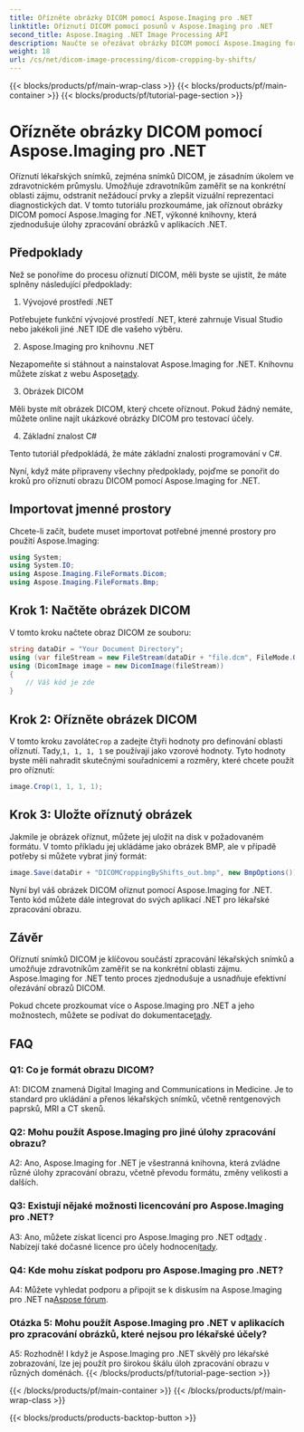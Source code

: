```yaml
---
title: Ořízněte obrázky DICOM pomocí Aspose.Imaging pro .NET
linktitle: Oříznutí DICOM pomocí posunů v Aspose.Imaging pro .NET
second_title: Aspose.Imaging .NET Image Processing API
description: Naučte se ořezávat obrázky DICOM pomocí Aspose.Imaging for .NET. Vylepšete zpracování lékařských snímků pomocí tohoto podrobného průvodce.
weight: 18
url: /cs/net/dicom-image-processing/dicom-cropping-by-shifts/
---
```


{{< blocks/products/pf/main-wrap-class >}}
{{< blocks/products/pf/main-container >}}
{{< blocks/products/pf/tutorial-page-section >}}

# Ořízněte obrázky DICOM pomocí Aspose.Imaging pro .NET

Oříznutí lékařských snímků, zejména snímků DICOM, je zásadním úkolem ve zdravotnickém průmyslu. Umožňuje zdravotníkům zaměřit se na konkrétní oblasti zájmu, odstranit nežádoucí prvky a zlepšit vizuální reprezentaci diagnostických dat. V tomto tutoriálu prozkoumáme, jak oříznout obrázky DICOM pomocí Aspose.Imaging for .NET, výkonné knihovny, která zjednodušuje úlohy zpracování obrázků v aplikacích .NET.

## Předpoklady

Než se ponoříme do procesu oříznutí DICOM, měli byste se ujistit, že máte splněny následující předpoklady:

1. Vývojové prostředí .NET

Potřebujete funkční vývojové prostředí .NET, které zahrnuje Visual Studio nebo jakékoli jiné .NET IDE dle vašeho výběru.

2. Aspose.Imaging pro knihovnu .NET

 Nezapomeňte si stáhnout a nainstalovat Aspose.Imaging for .NET. Knihovnu můžete získat z webu Aspose[tady](https://releases.aspose.com/imaging/net/).

3. Obrázek DICOM

Měli byste mít obrázek DICOM, který chcete oříznout. Pokud žádný nemáte, můžete online najít ukázkové obrázky DICOM pro testovací účely.

4. Základní znalost C#

Tento tutoriál předpokládá, že máte základní znalosti programování v C#.

Nyní, když máte připraveny všechny předpoklady, pojďme se ponořit do kroků pro oříznutí obrazu DICOM pomocí Aspose.Imaging for .NET.

## Importovat jmenné prostory

Chcete-li začít, budete muset importovat potřebné jmenné prostory pro použití Aspose.Imaging:

```csharp
using System;
using System.IO;
using Aspose.Imaging.FileFormats.Dicom;
using Aspose.Imaging.FileFormats.Bmp;
```

## Krok 1: Načtěte obrázek DICOM

V tomto kroku načtete obraz DICOM ze souboru:

```csharp
string dataDir = "Your Document Directory";
using (var fileStream = new FileStream(dataDir + "file.dcm", FileMode.Open, FileAccess.Read))
using (DicomImage image = new DicomImage(fileStream))
{
    // Váš kód je zde
}
```

## Krok 2: Ořízněte obrázek DICOM

 V tomto kroku zavoláte`Crop` a zadejte čtyři hodnoty pro definování oblasti oříznutí. Tady,`1, 1, 1, 1` se používají jako vzorové hodnoty. Tyto hodnoty byste měli nahradit skutečnými souřadnicemi a rozměry, které chcete použít pro oříznutí:

```csharp
image.Crop(1, 1, 1, 1);
```

## Krok 3: Uložte oříznutý obrázek

Jakmile je obrázek oříznut, můžete jej uložit na disk v požadovaném formátu. V tomto příkladu jej ukládáme jako obrázek BMP, ale v případě potřeby si můžete vybrat jiný formát:

```csharp
image.Save(dataDir + "DICOMCroppingByShifts_out.bmp", new BmpOptions());
```

Nyní byl váš obrázek DICOM oříznut pomocí Aspose.Imaging for .NET. Tento kód můžete dále integrovat do svých aplikací .NET pro lékařské zpracování obrazu.

## Závěr

Oříznutí snímků DICOM je klíčovou součástí zpracování lékařských snímků a umožňuje zdravotníkům zaměřit se na konkrétní oblasti zájmu. Aspose.Imaging for .NET tento proces zjednodušuje a usnadňuje efektivní ořezávání obrazů DICOM.

 Pokud chcete prozkoumat více o Aspose.Imaging pro .NET a jeho možnostech, můžete se podívat do dokumentace[tady](https://reference.aspose.com/imaging/net/). 

## FAQ

### Q1: Co je formát obrazu DICOM?

A1: DICOM znamená Digital Imaging and Communications in Medicine. Je to standard pro ukládání a přenos lékařských snímků, včetně rentgenových paprsků, MRI a CT skenů.

### Q2: Mohu použít Aspose.Imaging pro jiné úlohy zpracování obrazu?

A2: Ano, Aspose.Imaging for .NET je všestranná knihovna, která zvládne různé úlohy zpracování obrazu, včetně převodu formátu, změny velikosti a dalších.

### Q3: Existují nějaké možnosti licencování pro Aspose.Imaging pro .NET?

 A3: Ano, můžete získat licenci pro Aspose.Imaging pro .NET od[tady](https://purchase.aspose.com/buy) . Nabízejí také dočasné licence pro účely hodnocení[tady](https://purchase.aspose.com/temporary-license/).

### Q4: Kde mohu získat podporu pro Aspose.Imaging pro .NET?

 A4: Můžete vyhledat podporu a připojit se k diskusím na Aspose.Imaging pro .NET na[Aspose fórum](https://forum.aspose.com/).

### Otázka 5: Mohu použít Aspose.Imaging pro .NET v aplikacích pro zpracování obrázků, které nejsou pro lékařské účely?

A5: Rozhodně! I když je Aspose.Imaging pro .NET skvělý pro lékařské zobrazování, lze jej použít pro širokou škálu úloh zpracování obrazu v různých doménách.
{{< /blocks/products/pf/tutorial-page-section >}}

{{< /blocks/products/pf/main-container >}}
{{< /blocks/products/pf/main-wrap-class >}}

{{< blocks/products/products-backtop-button >}}
